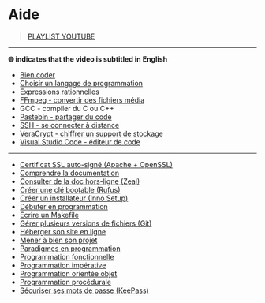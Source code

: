 # Aide

> [PLAYLIST YOUTUBE](https://www.youtube.com/playlist?list=PLrSOXFDHBtfEwFMZ1YIXgUqOFODGyo7tB)

---

**🌐 indicates that the video is subtitled in English**

+ [Bien coder](https://www.youtube.com/watch?v=bcY5gF5byrg)
+ [Choisir un langage de programmation](https://www.youtube.com/watch?v=h8I7vhChquw)
+ [Expressions rationnelles](https://www.youtube.com/watch?v=f3QwwnvSQ50)
+ [FFmpeg - convertir des fichiers média](https://www.youtube.com/watch?v=gIZzxPgilCA)
+ GCC - compiler du C ou C++
+ [Pastebin - partager du code](https://www.youtube.com/watch?v=brvwCwfF0U0)
+ [SSH - se connecter à distance](https://www.youtube.com/watch?v=XUE6v4ZgvJ8)
+ [VeraCrypt - chiffrer un support de stockage](https://www.youtube.com/watch?v=_hP3_vmVRWc)
+ [Visual Studio Code - éditeur de code](https://www.youtube.com/watch?v=eQUsUq_2AQU)

---
+ [Certificat SSL auto-signé (Apache + OpenSSL)](https://www.youtube.com/watch?v=iamsyYFCH70)
+ [Comprendre la documentation](https://www.youtube.com/watch?v=ogo4_Y1fvT0)
+ [Consulter de la doc hors-ligne (Zeal)](https://www.youtube.com/watch?v=PmgO42dod7E)
+ [Créer une clé bootable (Rufus)](https://www.youtube.com/watch?v=-wffj0kEqQg)
+ [Créer un installateur (Inno Setup)](https://www.youtube.com/watch?v=ormsdIk_Uhw)
+ [Débuter en programmation](https://www.youtube.com/watch?v=aBJ8wYiV9FQ)
+ [Écrire un Makefile](https://www.youtube.com/watch?v=-riHEHGP2DU)
+ [Gérer plusieurs versions de fichiers (Git)](https://www.youtube.com/watch?v=CEb_JM_hsFw&)
+ [Héberger son site en ligne](https://www.youtube.com/watch?v=mXVacXSTns8)
+ [Mener à bien son projet](https://www.youtube.com/watch?v=Jtoag3KUMMw)
+ [Paradigmes en programmation](https://www.youtube.com/watch?v=5D7Shf9nG0Q)
+ [Programmation fonctionnelle](https://www.youtube.com/watch?v=UA7JdE7Z28I)
+ [Programmation impérative](https://www.youtube.com/watch?v=UlQObyHkfGo)
+ [Programmation orientée objet](https://www.youtube.com/watch?v=5j5z9BJCAW8)
+ [Programmation procédurale](https://www.youtube.com/watch?v=vLw3YfIwpgU)
+ [Sécuriser ses mots de passe (KeePass)](https://www.youtube.com/watch?v=oG3QSXRCuvE)
